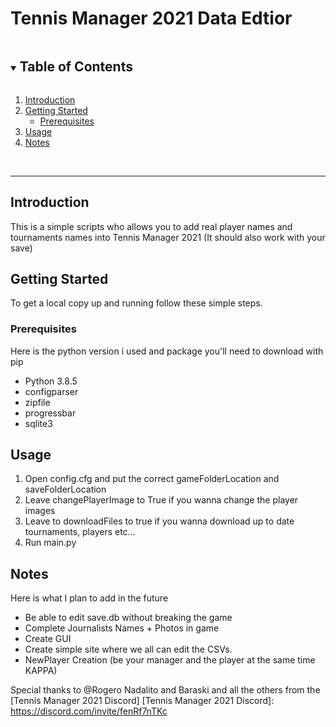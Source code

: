 # Tennis Manager 2021 Data Edtior


<details open="open">
  <summary><h2 style="display: inline-block">Table of Contents</h2></summary>
  <ol>
    <li>
      <a href="#introduction">Introduction</a>
    </li>
    <li>
      <a href="#getting-started">Getting Started</a>
      <ul>
        <li><a href="#prerequisites">Prerequisites</a></li>
      </ul>
    </li>
    <li><a href="#usage">Usage</a></li>
    <li><a href="#notes">Notes</a></li>
  </ol>
</details>

<br />

---

## Introduction
This is a simple scripts who allows you to add real player names and tournaments names into Tennis Manager 2021 (It should also work with your save)

<!-- GETTING STARTED -->
## Getting Started

To get a local copy up and running follow these simple steps.

### Prerequisites

Here is the python version i used and package you'll need to download with pip

* []() Python 3.8.5
* []() configparser
* []() zipfile
* []() progressbar
* []() sqlite3


## Usage

1. Open config.cfg and put the correct gameFolderLocation and saveFolderLocation
2. Leave changePlayerImage to True if you wanna change the player images
3. Leave to downloadFiles to true if you wanna download up to date tournaments, players etc...
4. Run main.py


## Notes
Here is what I plan to add in the future
* []() Be able to edit save.db without breaking the game
* []() Complete Journalists Names + Photos in game
* []() Create GUI
* []() Create simple site where we all can edit the CSVs.
* []() NewPlayer Creation (be your manager and the player at the same time KAPPA)

Special thanks to @Rogero Nadalito and Baraski and all the others from the [Tennis Manager 2021 Discord]
[Tennis Manager 2021 Discord]: https://discord.com/invite/fenRf7nTKc
